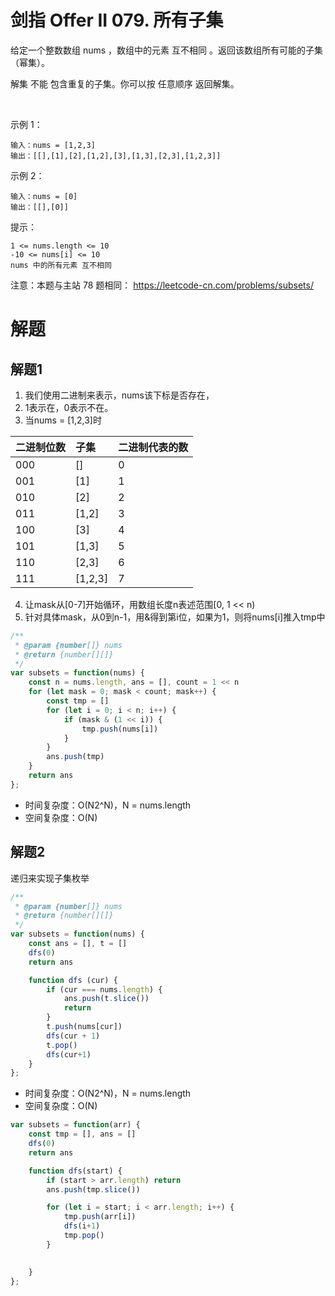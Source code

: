 # 剑指 Offer II 079. 所有子集


给定一个整数数组 nums ，数组中的元素 互不相同 。返回该数组所有可能的子集（幂集）。

解集 不能 包含重复的子集。你可以按 任意顺序 返回解集。

 

示例 1：
```
输入：nums = [1,2,3]
输出：[[],[1],[2],[1,2],[3],[1,3],[2,3],[1,2,3]]
```
示例 2：
```
输入：nums = [0]
输出：[[],[0]]
```

提示：
```
1 <= nums.length <= 10
-10 <= nums[i] <= 10
nums 中的所有元素 互不相同
```

注意：本题与主站 78 题相同： https://leetcode-cn.com/problems/subsets/

# 解题

## 解题1
1. 我们使用二进制来表示，nums该下标是否存在，
2. 1表示在，0表示不在。
3. 当nums = [1,2,3]时

二进制位数  | 子集 | 二进制代表的数
:--|:--|:--
000 | [] | 0 
001 | [1] | 1 
010 | [2] | 2 
011 | [1,2] | 3 
100 | [3] | 4 
101 | [1,3] | 5 
110 | [2,3] | 6 
111 | [1,2,3] | 7 

4. 让mask从[0-7]开始循环，用数组长度n表述范围[0, 1 << n)
5. 针对具体mask，从0到n-1，用&得到第i位，如果为1，则将nums[i]推入tmp中


```js
/**
 * @param {number[]} nums
 * @return {number[][]}
 */
var subsets = function(nums) {
    const n = nums.length, ans = [], count = 1 << n
    for (let mask = 0; mask < count; mask++) {
        const tmp = []
        for (let i = 0; i < n; i++) {
            if (mask & (1 << i)) {
                tmp.push(nums[i])
            }
        }
        ans.push(tmp)
    }
    return ans
};
```
- 时间复杂度：O(N2^N)，N = nums.length
- 空间复杂度：O(N)

## 解题2
递归来实现子集枚举
```js
/**
 * @param {number[]} nums
 * @return {number[][]}
 */
var subsets = function(nums) {
    const ans = [], t = []
    dfs(0)
    return ans

    function dfs (cur) {
        if (cur === nums.length) {
            ans.push(t.slice())
            return
        }
        t.push(nums[cur])
        dfs(cur + 1)
        t.pop()
        dfs(cur+1)
    }
};
```
- 时间复杂度：O(N2^N)，N = nums.length
- 空间复杂度：O(N)

```js
var subsets = function(arr) {
    const tmp = [], ans = []
    dfs(0)
    return ans

    function dfs(start) {
        if (start > arr.length) return
        ans.push(tmp.slice())

        for (let i = start; i < arr.length; i++) {
            tmp.push(arr[i])
            dfs(i+1)
            tmp.pop()
        }

        
    }
};
```